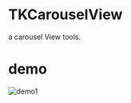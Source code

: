 # TKCarouselView
a carousel View tools.

# demo

![demo1](https://github.com/libtinker/TKCarouselView/blob/master/TKCarouselView/demo1.png)
